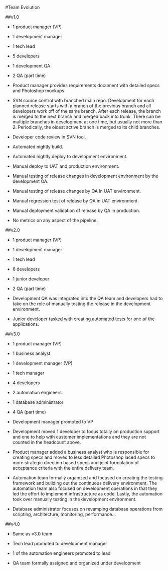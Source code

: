 #Team Evolution

##v1.0

* 1 product manager (VP)
* 1 development manager
* 1 tech lead
* 5 developers
* 1 development QA
* 2 QA (part time)


* Product manager provides requirements document with detailed specs and Photoshop mockups.
* SVN source control with branched main repo. Development for each planned release starts with a branch of the previous branch and all developers work off of the same branch. After each release, the branch is merged to the next branch and merged back into trunk. There can be multiple branches in development at one time, but usually not more than 2. Periodically, the oldest active branch is merged to its child branches.
* Developer code review in SVN tool.
* Automated nightly build.
* Automated nightly deploy to development environment.
* Manual deploy to UAT and production environment.
* Manual testing of release changes in development environment by the development QA.
* Manual testing of release changes by QA in UAT environment.
* Manual regression test of release by QA in UAT environment.
* Manual deployment validation of release by QA in production.
* No metrics on any aspect of the pipeline.

##v2.0

* 1 product manager (VP)
* 1 development manager
* 1 tech lead
* 6 developers
* 1 junior developer
* 2 QA (part time)

* Development QA was integrated into the QA team and developers had to take on the role of manually testing the release in the development environment.
* Junior developer tasked with creating automated tests for one of the applications.

##v3.0

* 1 product manager (VP)
* 1 business analyst
* 1 development manager (VP)
* 1 tech manager
* 4 developers
* 2 automation engineers
* 1 database administrator
* 4 QA (part time)

* Development manager promoted to VP
* Development moved 1 developer to focus totally on production support and one to help with customer implementations and they are not counted in the headcount above.
* Product manager added a business analyst who is responsible for creating specs and moved to less detailed Photoshop laced specs to more strategic direction based specs and joint formulation of acceptance criteria with the entire delivery team.
* Automation team formally organized and focused on creating the testing framework and building out the continuous delivery environment. The automation team also focused on development operations in that they led the effort to implement infrastructure as code. Lastly, the automation took over manually testing in the development environment.
* Database administrator focuses on revamping database operations from scripting, architecture, monitoring, performance...
 
##v4.0

* Same as v3.0 team


* Tech lead promoted to development manager
* 1 of the automation engineers promoted to lead
* QA team formally assigned and organized under development